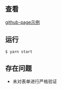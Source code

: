 ## 查看

[github-page示例](http://ticket.hamomo.top)

## 运行

```
$ yarn start
```

## 存在问题

- 未对表单进行严格验证
